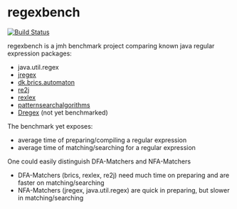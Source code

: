 regexbench
==========
[![Build Status](https://api.travis-ci.org/almondtools/regexbench.svg?branch=master)](https://travis-ci.org/almondtools/regexbench)

regexbench is a jmh benchmark project comparing known java regular expression packages:
- java.util.regex
- [jregex](https://jregex.sourceforge.net/)
- [dk.brics.automaton](https://github.com/cs-au-dk/dk.brics.automaton)
- [re2j](https://github.com/google/re2j)
- [rexlex](https://github.com/almondtools/rexlex)
- [patternsearchalgorithms](http://patternsearchalgorithms.amygdalum.net/)
- [Dregex](https://github.com/marianobarrios/dregex) (not yet benchmarked)

The benchmark yet exposes:
- average time of preparing/compiling a regular expression
- average time of matching/searching for a regular expression

One could easily distinguish DFA-Matchers and NFA-Matchers
- DFA-Matchers (brics, rexlex, re2j) need much time on preparing and are faster on matching/searching
- NFA-Matchers (jregex, java.util.regex) are quick in preparing, but slower in matching/searching
